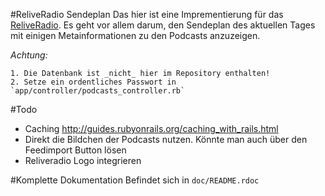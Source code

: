 #ReliveRadio Sendeplan
Das hier ist eine Imprementierung für das [ReliveRadio](www.reliveradio.de). Es geht vor allem darum, den Sendeplan des aktuellen Tages mit einigen Metainformationen zu den Podcasts anzuzeigen.

_Achtung:_

	1. Die Datenbank ist _nicht_ hier im Repository enthalten!
	2. Setze ein ordentliches Passwort in `app/controller/podcasts_controller.rb`

#Todo

* Caching http://guides.rubyonrails.org/caching_with_rails.html
* Direkt die Bildchen der Podcasts nutzen. Könnte man auch über den Feedimport Button lösen
* Reliveradio Logo integrieren

#Komplette Dokumentation
Befindet sich in `doc/README.rdoc`